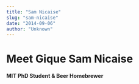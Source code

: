 ```yaml
---
title: "Sam Nicaise"
slug: "sam-nicaise"
date: "2014-09-06"
author: "Unknown"
---
```


# Meet Gique **Sam Nicaise**

**MIT PhD Student & Beer Homebrewer**
